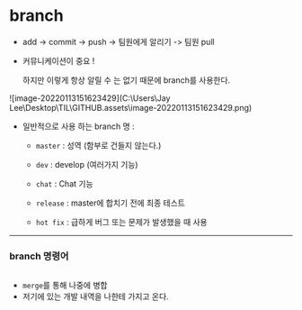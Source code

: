# branch  

* add -> commit -> push -> 팀원에게 알리기 -> 팀원 pull

* 커뮤니케이션이 중요 !

  하지만 이렇게 항상 알릴 수 는 없기 때문에 branch를 사용한다.

![image-20220113151623429](C:\Users\Jay Lee\Desktop\TIL\GITHUB.assets\image-20220113151623429.png)

* 일반적으로 사용 하는 branch 명 :  

  * `master` : 성역 (함부로 건들지 않는다.)

  * `dev` : develop (여러가지 기능)

  * `chat` : Chat 기능

  * `release` : master에 합치기 전에 최종 테스트

  * `hot fix` : 급하게 버그 또는 문제가 발생했을 때 사용 



---

### branch 명령어 

```bash

```



* `merge`를 통해 나중에 병합
* 저기에 있는 개발 내역을 나한테 가지고 온다.